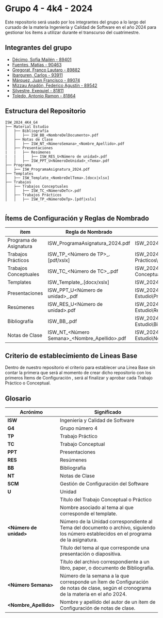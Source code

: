 
# Grupo 4 - 4k4 - 2024

Este repositorio será usado por los integrantes del grupo a lo largo del cursado de la materia Ingeniería y Calidad de Software en el año 2024 para gestionar los ítems a utilizar durante el transcurso del cuatrimestre.




## Integrantes del grupo

- [Décimo, Sofía Mailén - 89401](https://github.com/SofiaDecimo)
- [Fuentes, Matías - 90463](https://github.com/fuentesMatias)
- [Gregorat, Franco Lautaro - 89882](https://github.com/lautarogregorat) 
- [Ibarguren, Carlos - 93911](https://github.com/carlosibarguren)
- [Márquez, Juan Francisco - 89074](https://github.com/juanfmarquez)
- [Mizzau Anadón, Federico Agustín - 89542 ](https://github.com/FedericoMizzau) 
- [Silvestre, Exequiel - 81811](https://github.com/Exesilvestre) 
- [Toledo, Antonio Ramon - 81864](https://github.com/toledoantonio)



## Estructura del Repositorio



```
ISW_2024_4K4_G4
├── Material Estudio
│   ├── Bibliografía
│   │   ├── ISW_BB_<NombreDelDocumento>.pdf
│   ├── Notas de Clase
│   │   ├── ISW_NT_<NúmeroSemana>_<Nombre_Apellido>.pdf
│   ├── Presentaciones
|   |   ├── Resúmenes
|   |   |   ├── ISW_RES_U<Número de unidad>.pdf
│   │   ├── ISW_PPT_U<NúmeroDeUnidad>_<Tema>.pdf
├── Programa
│   ├── ISW_ProgramaAsignatura_2024.pdf  
├── Templates
│   ├── ISW_Template_<NombreDelTema>.[docx|xlsx]
├── Trabajos
│   ├── Trabajos Conceptuales
│   │   ├── ISW_TC_<NúmeroDeTc>.pdf
│   ├── Trabajos Prácticos
│   │   ├── ISW_TP_<NúmeroDeTp>.[pdf|xslx]


```



## Ítems de Configuración y Reglas de Nombrado

| ítem                | Regla de Nombrado                       | Ubicación |
| ------------------- | ---------------------------------------- | ------------- |
| Programa de Asignatura | ISW_ProgramaAsignatura_2024.pdf          | ISW_2024_4K4_G4\Programa\    |
| Trabajos Prácticos | ISW_TP_<Número de TP>_<Titulo>.[pdf/xslx]                | ISW_2024_4K4_G4\Trabajos\Trabajos Prácticos\    |
| Trabajos Conceptuales | ISW_TC_<Número de TC>_<Titulo>.pdf              | ISW_2024_4K4_G4\Trabajos\Trabajos Conceptuales\    |
| Templates           | ISW_Template_<Nombre del tema>.[docx/xslx] | ISW_2024_4K4_G4\Templates\    |
| Presentaciones      | ISW_PPT_U<Número de unidad>_<Tema>.pdf | ISW_2024_4K4_G4\Material Estudio\Presentaciones\    |
| Resúmenes           | ISW_RES_U<Número de unidad>.pdf         | ISW_2024_4K4_G4\Material Estudio\Resúmenes\    |
| Bibliografía        | ISW_BB_<Nombre del documento>.pdf       | ISW_2024_4K4_G4\Material Estudio\Bibliografía\    |
| Notas de Clase      | ISW_NT_<Número Semana>_<Nombre_Apellido>.pdf | ISW_2024_4K4_G4\Material Estudio\Notas de Clase\ |




## Criterio de establecimiento de Lineas Base

Dentro de nuestro repositorio el criterio para establecer una Línea Base sin contar la primera que será al momento de crear dicho repositorio con los primeros Ítems de Configuración , será al finalizar y aprobar cada Trabajo Práctico o Conceptual.



## Glosario

| Acrónimo                | Significado                       
| ------------------- | ---------------------------------------- |
| **ISW** | Ingeniería y Calidad de Software |
| **G4** | Grupo número 4 |
| **TP** | Trabajo Práctico |
| **TC** | Trabajo Conceptual | 
| **PPT** | Presentaciones | 
| **RES** | Resúmenes | 
| **BB** | Bibliografía | 
| **NT** | Notas de Clase | 
| **SCM** | Gestión de Configuración del Software | 
| **U** | Unidad | 
| **<Titulo>** | Título del Trabajo Conceptual o Práctico | 
| **<Nombre del tema>** | Nombre asociado al tema al que corresponde el template. | 
| **<Número de unidad>** | Número de la Unidad correspondiente al Tema del documento o archivo, siguiendo los número establecidos en el programa de la asignatura. |
| **<Tema>** | Título del tema al que corresponde una presentación o diapositiva. | 
| **<Nombre del documento>** | Título del archivo correspondiente a un libro, paper, o documento de Bibliografía. | 
| **<Número Semana>** | Número de la semana a la que corresponde un Ítem de Configuración de notas de clase, según el cronograma de la materia en el año 2024. |
| **<Nombre_Apellido>** | Nombre y apellido del autor de un ítem de Configuración de notas de clase. |

